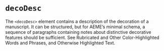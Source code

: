 # `decoDesc`

The `<decoDesc>` element contains a description of the decoration of a manuscript. It can be structured, but for AEME’s minimal schema, a sequence of paragraphs containing notes about distinctive decorative features should be sufficient. See Rubricated and Other Color-Highlighted Words and Phrases, and Otherwise Highlighted Text.